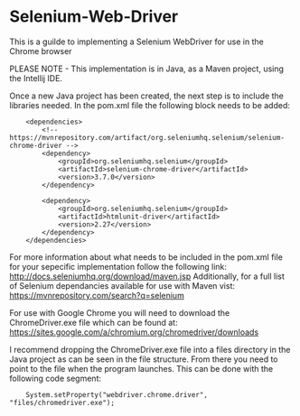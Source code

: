 # Selenium-Web-Driver
This is a guilde to implementing a Selenium WebDriver for use in the Chrome browser

PLEASE NOTE - This implementation is in Java, as a Maven project, using the Intellij IDE. 

Once a new Java project has been created, the next step is to include the libraries needed. 
In the pom.xml file the following block needs to be added: 
```
    <dependencies>
        <!-- https://mvnrepository.com/artifact/org.seleniumhq.selenium/selenium-chrome-driver -->
        <dependency>
            <groupId>org.seleniumhq.selenium</groupId>
            <artifactId>selenium-chrome-driver</artifactId>
            <version>3.7.0</version>
        </dependency>

        <dependency>
            <groupId>org.seleniumhq.selenium</groupId>
            <artifactId>htmlunit-driver</artifactId>
            <version>2.27</version>
        </dependency>
    </dependencies>
```
For more information about what needs to be included in the pom.xml file for your sepecific 
implementation follow the following link: http://docs.seleniumhq.org/download/maven.jsp
Additionally, for a full list of Selenium dependancies available for use with Maven vist: https://mvnrepository.com/search?q=selenium

For use with Google Chrome you will need to download the ChromeDriver.exe file which can be found at: https://sites.google.com/a/chromium.org/chromedriver/downloads

I recommend dropping the ChromeDriver.exe file into a files directory in the Java project as can be seen in the file structure. 
From there you need to point to the file when the program launches. 
This can be done with the following code segment: 
```
    System.setProperty("webdriver.chrome.driver", "files/chromedriver.exe");
```
